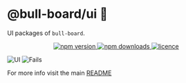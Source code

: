 # @bull-board/ui 🎯

UI packages of `bull-board`.

<p align="center">
  <a href="https://www.npmjs.com/package/@bull-board/ui">
    <img alt="npm version" src="https://img.shields.io/npm/v/@bull-board/ui">
  </a>
  <a href="https://www.npmjs.com/package/bull-board">
    <img alt="npm downloads" src="https://img.shields.io/npm/dw/bull-board">
  </a>
  <a href="https://github.com/vcapretz/bull-board/blob/master/LICENSE">
    <img alt="licence" src="https://img.shields.io/github/license/vcapretz/bull-board">
  </a>
<p>

![UI](https://raw.githubusercontent.com/felixmosh/bull-board/master/screenshots/shot.png)
![Fails](https://raw.githubusercontent.com/felixmosh/bull-board/master/screenshots/fails.png)

For more info visit the main [README](https://github.com/felixmosh/bull-board#readme)
